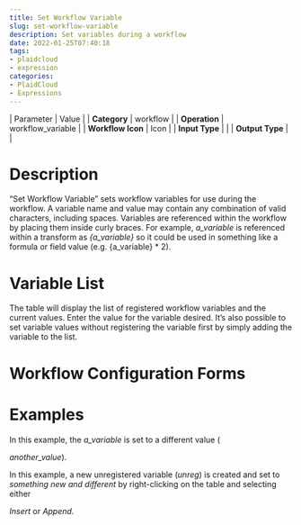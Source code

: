 ```yaml
---
title: Set Workflow Variable
slug: set-workflow-variable
description: Set variables during a workflow
date: 2022-01-25T07:40:18
tags:
- plaidcloud
- expression
categories:
- PlaidCloud
- Expressions
---
```





| Parameter | Value |
| **Category** | workflow |
| **Operation** | workflow\_variable |
| **Workflow Icon** | Icon |
| **Input Type** |  |
| **Output Type** |  |

# Description


“Set Workflow Variable” sets workflow variables for use during the workflow. A variable name and value may contain any combination of valid characters, including spaces. Variables are referenced within the workflow by placing them inside curly braces. For example, *a\_variable* is referenced within a transform as *{a\_variable}* so it could be used in something like a formula or field value (e.g. {a\_variable} * 2).



# Variable List


The table will display the list of registered workflow variables and the current values. Enter the value for the variable desired. It’s also possible to set variable values without registering the variable first by simply adding the variable to the list.



# Workflow Configuration Forms



# Examples


In this example, the *a\_variable* is set to a different value (


*another\_value*).



In this example, a new unregistered variable (*unreg*) is created and set to *something new and different* by right-clicking on the table and selecting either 


*Insert* or *Append*.

